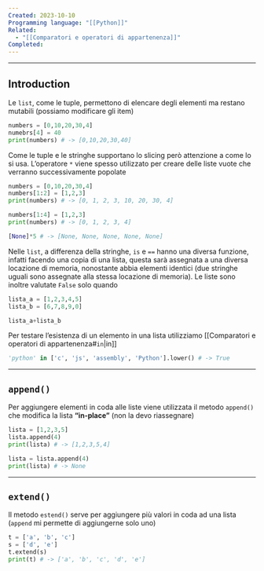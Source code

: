 ```yaml
---
Created: 2023-10-10
Programming language: "[[Python]]"
Related:
  - "[[Comparatori e operatori di appartenenza]]"
Completed:
---
```

---
## Introduction
Le `list`, come le tuple, permettono di elencare degli elementi ma restano mutabili (possiamo modificare gli item)

```python
numbers = [0,10,20,30,4]
numebrs[4] = 40
print(numbers) # -> [0,10,20,30,40]
```

Come le tuple e le stringhe supportano lo slicing però attenzione a come lo si usa. L’operatore `*` viene spesso utilizzato per creare delle liste vuote che verranno successivamente popolate

```python
numbers = [0,10,20,30,4]
numbers[1:2] = [1,2,3]
print(numbers) # -> [0, 1, 2, 3, 10, 20, 30, 4]

numbers[1:4] = [1,2,3]
print(numbers) # -> [0, 1, 2, 3, 4]

[None]*5 # -> [None, None, None, None, None]
```

Nelle `list`, a differenza della stringhe, `is` e `==` hanno una diversa funzione, infatti facendo una copia di una lista, questa sarà assegnata a una diversa locazione di memoria, nonostante abbia elementi identici (due stringhe uguali sono assegnate alla stessa locazione di memoria). Le liste sono inoltre valutate `False` solo quando 

 ```python
lista_a = [1,2,3,4,5]
lista_b = [6,7,8,9,0]

lista_a+lista_b
```

Per testare l’esistenza di un elemento in una lista utilizziamo [[Comparatori e operatori di appartenenza#`in`|in]]

```python
'python' in ['c', 'js', 'assembly', 'Python'].lower() # -> True
```

---
## `append()`
Per aggiungere elementi in coda alle liste viene utilizzata il metodo `append()` che modifica la lista **“in-place”** (non la devo riassegnare)

```python
lista = [1,2,3,5]
lista.append(4)
print(lista) # -> [1,2,3,5,4]

lista = lista.append(4)
print(lista) # -> None
```

---
## `extend()`
Il metodo `estend()` serve per aggiungere più valori in coda ad una lista (`append` mi permette di aggiungerne solo uno)
```python
t = ['a', 'b', 'c']
s = ['d', 'e']
t.extend(s)
print(t) # -> ['a', 'b', 'c', 'd', 'e']
```
